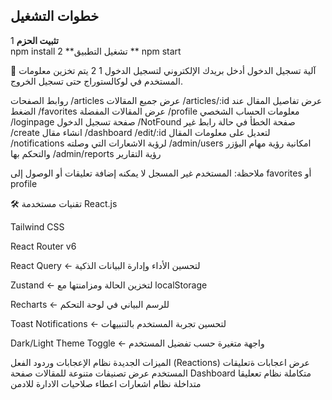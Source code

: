 ## **خطوات التشغيل**
1 **تثبيت الحزم**  
npm install
2 **تشغيل التطبيق **
npm start

🔐 آلية تسجيل الدخول
أدخل بريدك الإلكتروني لتسجيل الدخول  1
2 يتم تخزين معلومات المستخدم في لوكالستوراج حتى تسجيل الخروج.


روابط الصفحات
/articles	عرض جميع المقالات
/articles/:id عرض تفاصيل المقال عند الضغط
/favorites	عرض المقالات المفضلة
/profile	معلومات الحساب الشخصي
/loginpage	صفحة تسجيل الدخول
/NotFound	صفحة الخطأ في حالة رابط غير 
/create انشاء مقال 
/dashboard 
/edit/:id لتعديل على معلومات المقال 
/notifications لرؤية الاشعارات التي وصلته 
/admin/users  امكانية رؤية مهام اليؤزر والتحكم بها
/admin/reports رؤية التقارير



ملاحظة: المستخدم غير المسجل لا يمكنه إضافة تعليقات أو الوصول إلى 
favorites أو profile

🛠 تقنيات مستخدمة
React.js

Tailwind CSS

React Router v6

React Query ← لتحسين الأداء وإدارة البيانات الذكية

Zustand ← لتخزين الحالة ومزامنتها مع localStorage

Recharts ← للرسم البياني في لوحة التحكم

Toast Notifications ← لتحسين تجربة المستخدم بالتنبيهات

Dark/Light Theme Toggle ← واجهة متغيرة حسب تفضيل المستخدم
 

 الميزات الجديدة
نظام الإعجابات وردود الفعل (Reactions)
عرض اعجابات ةتعليقات المستخدم
عرض تصنيفات متنوعة للمقالات
صفحة Dashboard متكاملة
نظام تععليقا متداخلة
نظام اشعارات 
اعطاء صلاحيات الادارة للادمن

